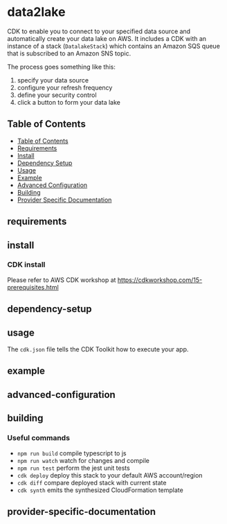# data2lake
CDK to enable you to connect to your specified data source and automatically create your data lake on AWS. It includes a CDK with an instance of a stack (`DatalakeStack`) which contains an Amazon SQS queue that is subscribed to an Amazon SNS topic.

The process goes something like this:

1. specify your data source
2. configure your refresh frequency
3. define your security control
4. click a button to form your data lake 

## Table of Contents

- [Table of Contents](#table-of-contents)
- [Requirements](#requirements)
- [Install](#install)
- [Dependency Setup](#dependency-setup)
- [Usage](#usage)
- [Example](#example)
- [Advanced Configuration](#advanced-configuration)
- [Building](#building)
- [Provider Specific Documentation](#provider-specific-documentation)

## requirements

## install
### CDK install
   Please refer to AWS CDK workshop at https://cdkworkshop.com/15-prerequisites.html

## dependency-setup

## usage

The `cdk.json` file tells the CDK Toolkit how to execute your app.

## example

## advanced-configuration

## building
### Useful commands

 * `npm run build`   compile typescript to js
 * `npm run watch`   watch for changes and compile
 * `npm run test`    perform the jest unit tests
 * `cdk deploy`      deploy this stack to your default AWS account/region
 * `cdk diff`        compare deployed stack with current state
 * `cdk synth`       emits the synthesized CloudFormation template

## provider-specific-documentation
